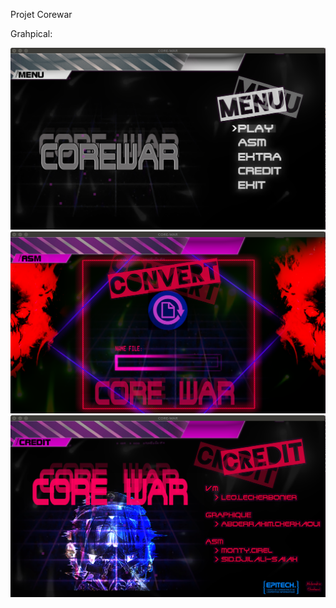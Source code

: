 Projet Corewar

Grahpical:

![Interface](lib/corewar.png?raw=true "Title")
![Alt text](lib/asm.png?raw=true "Title")
![Alt text](lib/credit.png?raw=true "Title")
